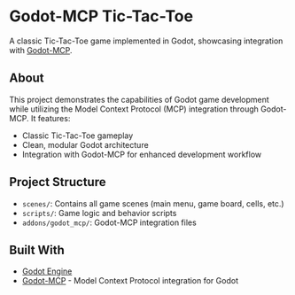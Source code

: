 # Godot-MCP Tic-Tac-Toe

A classic Tic-Tac-Toe game implemented in Godot, showcasing integration with [Godot-MCP](https://github.com/ee0pdt/Godot-MCP).

## About

This project demonstrates the capabilities of Godot game development while utilizing the Model Context Protocol (MCP) integration through Godot-MCP. It features:

- Classic Tic-Tac-Toe gameplay
- Clean, modular Godot architecture
- Integration with Godot-MCP for enhanced development workflow

## Project Structure

- `scenes/`: Contains all game scenes (main menu, game board, cells, etc.)
- `scripts/`: Game logic and behavior scripts
- `addons/godot_mcp/`: Godot-MCP integration files

## Built With

- [Godot Engine](https://godotengine.org/)
- [Godot-MCP](https://github.com/ee0pdt/Godot-MCP) - Model Context Protocol integration for Godot